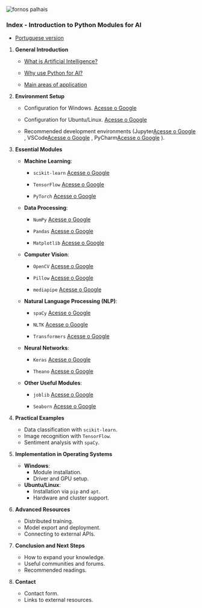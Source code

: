 ![fornos palhais](https://github.com/0joseDark/my-AI-book/blob/main/images/fornos-palhais.jpg)
### **Index - Introduction to Python Modules for AI**
- [Portuguese version](https://github.com/0joseDark/my-AI-book/blob/main/README.md)

1. **General Introduction**  
   - [What is Artificial Intelligence?](https://github.com/0joseDark/my-AI-book/blob/main/doc-en/Artificial-Intelligence.md)

   - [Why use Python for AI?](https://github.com/0joseDark/my-AI-book/blob/main/doc-en/Application-Areas.md)

   - [Main areas of application](https://github.com/0joseDark/my-AI-book/blob/main/doc-en/Application-Areas.md)
 

2. **Environment Setup**  
   - Configuration for Windows.  [Acesse o Google](https://www.google.com)

   - Configuration for Ubuntu/Linux. [Acesse o Google](https://www.google.com)
 
   - Recommended development environments (Jupyter[Acesse o Google](https://www.google.com)
, VSCode[Acesse o Google](https://www.google.com)
, PyCharm[Acesse o Google](https://www.google.com)
).  

3. **Essential Modules**  
   - **Machine Learning**:  
     - `scikit-learn`  [Acesse o Google](https://www.google.com)

     - `TensorFlow`  [Acesse o Google](https://www.google.com)

     - `PyTorch`  [Acesse o Google](https://www.google.com)

   - **Data Processing**:  
     - `NumPy`  [Acesse o Google](https://www.google.com)

     - `Pandas`  [Acesse o Google](https://www.google.com)

     - `Matplotlib`  [Acesse o Google](https://www.google.com)

   - **Computer Vision**:  
     - `OpenCV` [Acesse o Google](https://www.google.com)
 
     - `Pillow` [Acesse o Google](https://www.google.com)
 
     - `mediapipe`  [Acesse o Google](https://www.google.com)

   - **Natural Language Processing (NLP)**:  
     - `spaCy`  [Acesse o Google](https://www.google.com)

     - `NLTK` [Acesse o Google](https://www.google.com)
 
     - `Transformers` [Acesse o Google](https://www.google.com)
 
   - **Neural Networks**:  
     - `Keras`  [Acesse o Google](https://www.google.com)

     - `Theano`  [Acesse o Google](https://www.google.com)

   - **Other Useful Modules**:  
     - `joblib`  [Acesse o Google](https://www.google.com)

     - `Seaborn`  [Acesse o Google](https://www.google.com)


4. **Practical Examples**  
   - Data classification with `scikit-learn`.  
   - Image recognition with `TensorFlow`.  
   - Sentiment analysis with `spaCy`.  

5. **Implementation in Operating Systems**  
   - **Windows**:  
     - Module installation.  
     - Driver and GPU setup.  
   - **Ubuntu/Linux**:  
     - Installation via `pip` and `apt`.  
     - Hardware and cluster support.  

6. **Advanced Resources**  
   - Distributed training.  
   - Model export and deployment.  
   - Connecting to external APIs.  

7. **Conclusion and Next Steps**  
   - How to expand your knowledge.  
   - Useful communities and forums.  
   - Recommended readings.  

8. **Contact**  
   - Contact form.  
   - Links to external resources.  
